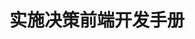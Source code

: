 <!--
 * @Description: In User Settings Edit
 * @Author: your name
 * @Date: 2019-08-10 10:17:04
 * @LastEditTime: 2019-08-10 16:56:00
 * @LastEditors: Please set LastEditors
 -->
# 实施决策前端开发手册

